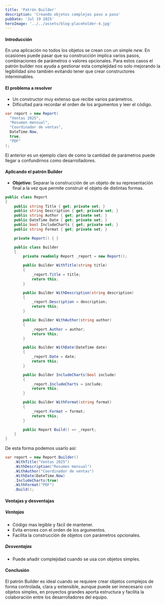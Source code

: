 ```yaml
---
title: 'Patrón Builder'
description: 'Creando objetos complejos paso a paso'
pubDate: 'Jul 19 2025'
heroImage: '../../assets/blog-placeholder-4.jpg'
---
```


#### Introducción

En una aplicación no todos los objetos se crean con un simple *new*. En ocasiones puede pasar que su construcción implica varios pasos, combinaciones de parámetros o valores opcionales. Para estos casos el patrón builder nos ayuda a gestionar esta complejidad no solo mejorando la legibilidad sino también evitando tener que crear constructores interminables.

#### El problema a resolver
- Un constructor muy extenso que recibe varios parámetros.
- Dificultad para recordar el orden de los argumentos y leer el código.

```C#
var report = new Report(
  "Ventas 2025",
  "Resumen mensual",
  "Coordinador de ventas",
  DateTime.Now,
  true,
  "PDF"
);
```
El anterior es un ejemplo claro de como la cantidad de parámetros puede llegar a confundirnos como desarrolladores.

#### Aplicando el patrón Builder
- **Objetivo:** Separar la construcción de un objeto de su representación final a la vez que permite construir el objeto de distintas formas.

```C#
public class Report
{
    public string Title { get; private set; }
    public string Description { get; private set; }
    public string Author { get; private set; }
    public DateTime Date { get; private set; }
    public bool IncludeCharts { get; private set; }
    public string Format { get; private set; }

    private Report() { }

    public class Builder
    {
        private readonly Report _report = new Report();

        public Builder WithTitle(string title)
        {
            _report.Title = title;
            return this;
        }

        public Builder WithDescription(string description)
        {
            _report.Description = description;
            return this;
        }

        public Builder WithAuthor(string author)
        {
            _report.Author = author;
            return this;
        }

        public Builder WithDate(DateTime date)
        {
            _report.Date = date;
            return this;
        }

        public Builder IncludeCharts(bool include)
        {
            _report.IncludeCharts = include;
            return this;
        }

        public Builder WithFormat(string format)
        {
            _report.Format = format;
            return this;
        }

        public Report Build() => _report;
    }
}
```

De esta forma podemos usarlo así:
```C#
var report = new Report.Builder()
    .WithTitle("Ventas 2025")
    .WithDescription("Resumen mensual")
    .WithAuthor("Coordinador de ventas")
    .WithDate(DateTime.Now)
    .IncludeCharts(true)
    .WithFormat("PDF")
    .Build();

```

#### Ventajas y desventajas
##### Ventajas
- Código mas legible y fácil de mantener.
- Evita errores con el orden de los argumentos.
- Facilita la construcción de objetos con parámetros opcionales.

##### Desventajas
- Puede añadir complejidad cuando se usa con objetos simples.

#### Conclusión
El patrón Builder es ideal cuando se requiere crear objetos complejos de forma controlada, clara y extensible, aunque puede ser innecesario con objetos simples, en proyectos grandes aporta estructura y facilita la colaboración entre los desarrolladores del equipo.
